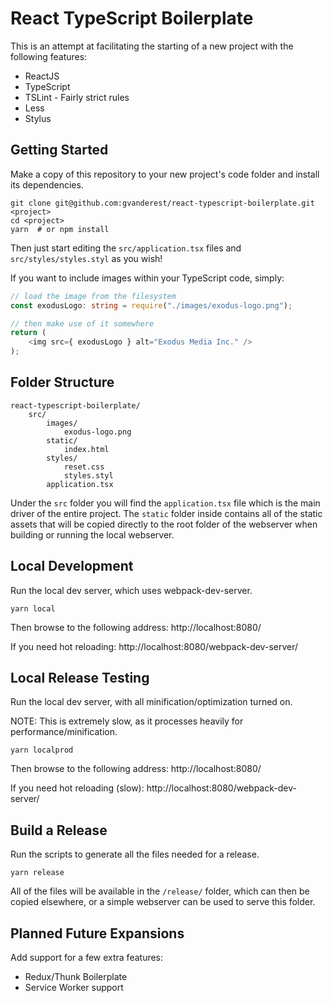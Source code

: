 # React TypeScript Boilerplate

This is an attempt at facilitating the starting of a new project with the
following features:

* ReactJS
* TypeScript
* TSLint - Fairly strict rules
* Less
* Stylus

## Getting Started

Make a copy of this repository to your new project's code folder and install
its dependencies.

```shell
git clone git@github.com:gvanderest/react-typescript-boilerplate.git <project>
cd <project>
yarn  # or npm install
```

Then just start editing the `src/application.tsx` files and `src/styles/styles.styl` as you wish!

If you want to include images within your TypeScript code, simply:

```typescript
// load the image from the filesystem
const exodusLogo: string = require("./images/exodus-logo.png");

// then make use of it somewhere
return (
    <img src={ exodusLogo } alt="Exodus Media Inc." />
);
```

## Folder Structure

```text
react-typescript-boilerplate/
    src/
        images/
            exodus-logo.png
        static/
            index.html
        styles/
            reset.css
            styles.styl
        application.tsx
```

Under the `src` folder you will find the `application.tsx` file which is the main driver of the entire project.  The `static` folder inside contains all of the static assets that will be copied directly to the root folder of the webserver when building or running the local webserver.

## Local Development

Run the local dev server, which uses webpack-dev-server.

```shell
yarn local
```

Then browse to the following address: http://localhost:8080/

If you need hot reloading: http://localhost:8080/webpack-dev-server/


## Local Release Testing

Run the local dev server, with all minification/optimization turned on.

NOTE: This is extremely slow, as it processes heavily for performance/minification.

```shell
yarn localprod
```

Then browse to the following address: http://localhost:8080/

If you need hot reloading (slow): http://localhost:8080/webpack-dev-server/

## Build a Release

Run the scripts to generate all the files needed for a release.

```shell
yarn release
```

All of the files will be available in the `/release/` folder, which can then
be copied elsewhere, or a simple webserver can be used to serve this folder.

## Planned Future Expansions

Add support for a few extra features:

* Redux/Thunk Boilerplate
* Service Worker support
